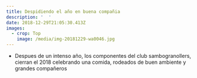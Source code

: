 ```yaml
---
title: Despidiendo el año en buena compañia
description: '  '
date: 2018-12-29T21:05:30.413Z
images:
  - crop: Top
    image: /media/img-20181229-wa0046.jpg
---
```

* Despues de un intenso año, los componentes del club sambogranollers, cierran el  2018 celebrando una comida, rodeados de buen ambiente y grandes compañeros
